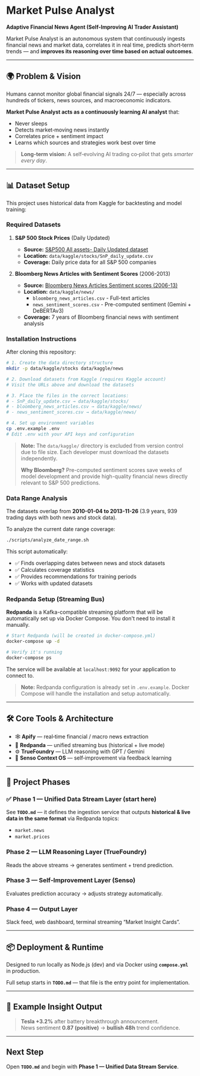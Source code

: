 # Market Pulse Analyst

**Adaptive Financial News Agent (Self-Improving AI Trader Assistant)**

Market Pulse Analyst is an autonomous system that continuously ingests financial news and market data, correlates it in real time, predicts short‑term trends — and **improves its reasoning over time based on actual outcomes**.

---
## 🌍 Problem & Vision
Humans cannot monitor global financial signals 24/7 — especially across hundreds of tickers, news sources, and macroeconomic indicators.

**Market Pulse Analyst acts as a continuously learning AI analyst** that:
- Never sleeps
- Detects market‑moving news instantly
- Correlates price + sentiment impact
- Learns which sources and strategies work best over time

> **Long‑term vision:** A self‑evolving AI trading co‑pilot that gets *smarter every day*.

---
## 📊 Dataset Setup

This project uses historical data from Kaggle for backtesting and model training:

### Required Datasets

1. **S&P 500 Stock Prices** (Daily Updated)
   - **Source:** [S&P500 All assets- Daily Updated dataset](https://www.kaggle.com/datasets/yash16jr/s-and-p500-daily-update-dataset)
   - **Location:** `data/kaggle/stocks/SnP_daily_update.csv`
   - **Coverage:** Daily price data for all S&P 500 companies

2. **Bloomberg News Articles with Sentiment Scores** (2006-2013)
   - **Source:** [Bloomberg News Articles Sentiment scores (2006-13)](https://www.kaggle.com/datasets/perryperryfries/bloomberg-news-articles-sentiment-scores-2006-13)
   - **Location:** `data/kaggle/news/`
     - `bloomberg_news_articles.csv` - Full-text articles
     - `news_sentiment_scores.csv` - Pre-computed sentiment (Gemini + DeBERTAv3)
   - **Coverage:** 7 years of Bloomberg financial news with sentiment analysis

### Installation Instructions

After cloning this repository:

```bash
# 1. Create the data directory structure
mkdir -p data/kaggle/stocks data/kaggle/news

# 2. Download datasets from Kaggle (requires Kaggle account)
# Visit the URLs above and download the datasets

# 3. Place the files in the correct locations:
# - SnP_daily_update.csv → data/kaggle/stocks/
# - bloomberg_news_articles.csv → data/kaggle/news/
# - news_sentiment_scores.csv → data/kaggle/news/

# 4. Set up environment variables
cp .env.example .env
# Edit .env with your API keys and configuration
```

> **Note:** The `data/kaggle/` directory is excluded from version control due to file size. Each developer must download the datasets independently.
>
> **Why Bloomberg?** Pre-computed sentiment scores save weeks of model development and provide high-quality financial news directly relevant to S&P 500 predictions.

### Data Range Analysis

The datasets overlap from **2010-01-04 to 2013-11-26** (3.9 years, 939 trading days with both news and stock data).

To analyze the current date range coverage:

```bash
./scripts/analyze_date_range.sh
```

This script automatically:
- ✅ Finds overlapping dates between news and stock datasets
- ✅ Calculates coverage statistics
- ✅ Provides recommendations for training periods
- ✅ Works with updated datasets

### Redpanda Setup (Streaming Bus)

**Redpanda** is a Kafka-compatible streaming platform that will be automatically set up via Docker Compose. You don't need to install it manually.

```bash
# Start Redpanda (will be created in docker-compose.yml)
docker-compose up -d

# Verify it's running
docker-compose ps
```

The service will be available at `localhost:9092` for your application to connect to.

> **Note:** Redpanda configuration is already set in `.env.example`. Docker Compose will handle the installation and setup automatically.

---
## 🛠 Core Tools & Architecture
- 🕸️ **Apify** — real‑time financial / macro news extraction
- 📡 **Redpanda** — unified streaming bus (historical + live mode)
- ⚙️ **TrueFoundry** — LLM reasoning with GPT / Gemini
- 🧠 **Senso Context OS** — self‑improvement via feedback learning

---
## 🧩 Project Phases
### ✅ Phase 1 — Unified Data Stream Layer (start here)
See **`TODO.md`** — it defines the ingestion service that outputs **historical & live data in the same format** via Redpanda topics:
- `market.news`
- `market.prices`

### Phase 2 — LLM Reasoning Layer (TrueFoundry)
Reads the above streams → generates sentiment + trend prediction.

### Phase 3 — Self‑Improvement Layer (Senso)
Evaluates prediction accuracy → adjusts strategy automatically.

### Phase 4 — Output Layer
Slack feed, web dashboard, terminal streaming “Market Insight Cards”.

---
## 📦 Deployment & Runtime
Designed to run locally as Node.js (dev) and via Docker using **`compose.yml`** in production.

Full setup starts in **`TODO.md`** — that file is the entry point for implementation.

---
## 📍 Example Insight Output
> **Tesla +3.2%** after battery breakthrough announcement.  
> News sentiment **0.87 (positive)** → **bullish 48h** trend confidence.

---
## Next Step
Open **`TODO.md`** and begin with **Phase 1 — Unified Data Stream Service**.


